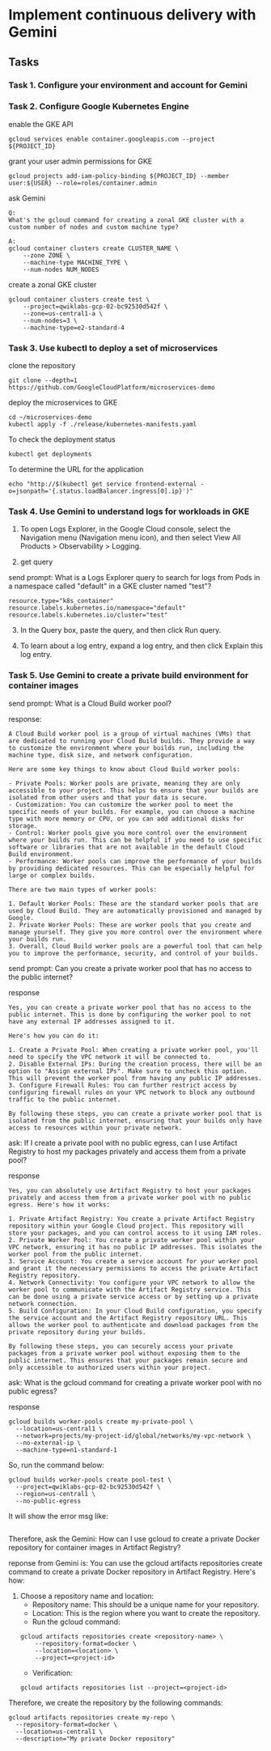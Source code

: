 # Implement continuous delivery with Gemini

## Tasks
### Task 1. Configure your environment and account for Gemini

### Task 2. Configure Google Kubernetes Engine
enable the GKE API
```
gcloud services enable container.googleapis.com --project ${PROJECT_ID}
```
grant your user admin permissions for GKE
```
gcloud projects add-iam-policy-binding ${PROJECT_ID} --member user:${USER} --role=roles/container.admin
```
ask Gemini
```
Q:
What's the gcloud command for creating a zonal GKE cluster with a custom number of nodes and custom machine type?

A:
gcloud container clusters create CLUSTER_NAME \
    --zone ZONE \
    --machine-type MACHINE_TYPE \
    --num-nodes NUM_NODES
```
create a zonal GKE cluster
```
gcloud container clusters create test \
    --project=qwiklabs-gcp-02-bc92530d542f \
    --zone=us-central1-a \
    --num-nodes=3 \
    --machine-type=e2-standard-4
```

### Task 3. Use kubectl to deploy a set of microservices
clone the repository
```
git clone --depth=1 https://github.com/GoogleCloudPlatform/microservices-demo
```
deploy the microservices to GKE
```
cd ~/microservices-demo
kubectl apply -f ./release/kubernetes-manifests.yaml
```
To check the deployment status
```
kubectl get deployments
```
To determine the URL for the application
```
echo "http://$(kubectl get service frontend-external -o=jsonpath='{.status.loadBalancer.ingress[0].ip}')"
```

### Task 4. Use Gemini to understand logs for workloads in GKE
1. To open Logs Explorer, in the Google Cloud console, select the Navigation menu (Navigation menu icon), and then select View All Products > Observability > Logging.

2. get query

send prompt: What is a Logs Explorer query to search for logs from Pods in a namespace called "default" in a GKE cluster named "test"?
```
resource.type="k8s_container"
resource.labels.kubernetes.io/namespace="default"
resource.labels.kubernetes.io/cluster="test"
```

3. In the Query box, paste the query, and then click Run query.



4. To learn about a log entry, expand a log entry, and then click Explain this log entry.

### Task 5. Use Gemini to create a private build environment for container images
send prompt: What is a Cloud Build worker pool?

response:
```
A Cloud Build worker pool is a group of virtual machines (VMs) that are dedicated to running your Cloud Build builds. They provide a way to customize the environment where your builds run, including the machine type, disk size, and network configuration.

Here are some key things to know about Cloud Build worker pools:

- Private Pools: Worker pools are private, meaning they are only accessible to your project. This helps to ensure that your builds are isolated from other users and that your data is secure.
- Customization: You can customize the worker pool to meet the specific needs of your builds. For example, you can choose a machine type with more memory or CPU, or you can add additional disks for storage.
- Control: Worker pools give you more control over the environment where your builds run. This can be helpful if you need to use specific software or libraries that are not available in the default Cloud Build environment.
- Performance: Worker pools can improve the performance of your builds by providing dedicated resources. This can be especially helpful for large or complex builds.

There are two main types of worker pools:

1. Default Worker Pools: These are the standard worker pools that are used by Cloud Build. They are automatically provisioned and managed by Google.
2. Private Worker Pools: These are worker pools that you create and manage yourself. They give you more control over the environment where your builds run.
3. Overall, Cloud Build worker pools are a powerful tool that can help you to improve the performance, security, and control of your builds.
```
send prompt: Can you create a private worker pool that has no access to the public internet?

response
```
Yes, you can create a private worker pool that has no access to the public internet. This is done by configuring the worker pool to not have any external IP addresses assigned to it.

Here's how you can do it:

1. Create a Private Pool: When creating a private worker pool, you'll need to specify the VPC network it will be connected to.
2. Disable External IPs: During the creation process, there will be an option to "Assign external IPs". Make sure to uncheck this option. This will prevent the worker pool from having any public IP addresses.
3. Configure Firewall Rules: You can further restrict access by configuring firewall rules on your VPC network to block any outbound traffic to the public internet.

By following these steps, you can create a private worker pool that is isolated from the public internet, ensuring that your builds only have access to resources within your private network.
```

ask: If I create a private pool with no public egress, can I use Artifact Registry to host my packages privately and access them from a private pool?

response
```
Yes, you can absolutely use Artifact Registry to host your packages privately and access them from a private worker pool with no public egress. Here's how it works:

1. Private Artifact Registry: You create a private Artifact Registry repository within your Google Cloud project. This repository will store your packages, and you can control access to it using IAM roles.
2. Private Worker Pool: You create a private worker pool within your VPC network, ensuring it has no public IP addresses. This isolates the worker pool from the public internet.
3. Service Account: You create a service account for your worker pool and grant it the necessary permissions to access the private Artifact Registry repository.
4. Network Connectivity: You configure your VPC network to allow the worker pool to communicate with the Artifact Registry service. This can be done using a private service access or by setting up a private network connection.
5. Build Configuration: In your Cloud Build configuration, you specify the service account and the Artifact Registry repository URL. This allows the worker pool to authenticate and download packages from the private repository during your builds.

By following these steps, you can securely access your private packages from a private worker pool without exposing them to the public internet. This ensures that your packages remain secure and only accessible to authorized users within your project.
```

ask: What is the gcloud command for creating a private worker pool with no public egress?

response
```
gcloud builds worker-pools create my-private-pool \
  --location=us-central1 \
  --network=projects/my-project-id/global/networks/my-vpc-network \
  --no-external-ip \
  --machine-type=n1-standard-1
```

So, run the command below:
```
gcloud builds worker-pools create pool-test \
  --project=qwiklabs-gcp-02-bc92530d542f \
  --region=us-central1 \
  --no-public-egress
```

It will show the error msg like:
```
```

Therefore, ask the Gemini: How can I use gcloud to create a private Docker repository for container images in Artifact Registry?

reponse from Gemini is: You can use the gcloud artifacts repositories create command to create a private Docker repository in Artifact Registry. Here's how:

1. Choose a repository name and location:
    - Repository name: This should be a unique name for your repository.
    - Location: This is the region where you want to create the repository.
    - Run the gcloud command:
    ```
    gcloud artifacts repositories create <repository-name> \
        --repository-format=docker \
        --location=<location> \
        --project=<project-id>
    ```
    - Verification:
   ```
   gcloud artifacts repositories list --project=<project-id>
   ```

Therefore, we create the repository by the following commands:

```
gcloud artifacts repositories create my-repo \
  --repository-format=docker \
  --location=us-central1 \
  --description="My private Docker repository"
```

